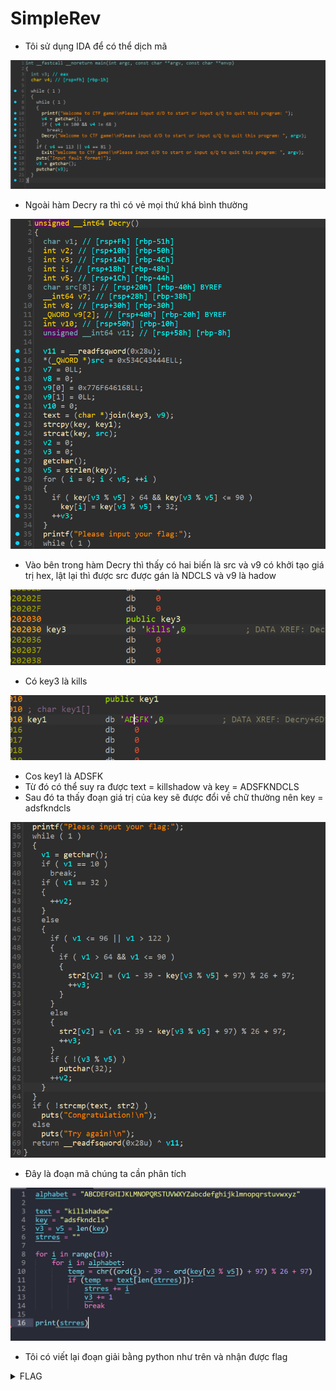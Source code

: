 # SimpleRev

- Tôi sử dụng IDA để có thể dịch mã

![main](./images/main.png)

- Ngoài hàm Decry ra thì có vẻ mọi thứ khá bình thường

![decry1](./images/decry1.png)

- Vào bên trong hàm Decry thì thấy có hai biến là src và v9 có khởi tạo giá trị hex, lật lại thì được src được gán là NDCLS và v9 là hadow

![key3](./images/key3.png)

- Có key3 là kills

![key1](./images/key1.png)

- Cos key1 là ADSFK
- Từ đó có thể suy ra được text = killshadow và key = ADSFKNDCLS
- Sau đó ta thấy đoạn giá trị của key sẽ được đổi về chữ thường nên key = adsfkndcls

![decry2](./images/decry2.png)

- Đây là đoạn mã chúng ta cần phân tích

<a href="./decode.py" target="_blank">
  <img src="./images/res.png" alt="Python decode script" style="cursor: pointer;">
</a>

- Tôi có viết lại đoạn giải bằng python như trên và nhận được flag

<details>
<summary style="cursor: pointer">FLAG</summary>

```
flag{KLDQCUDFZO}
```
</details>
